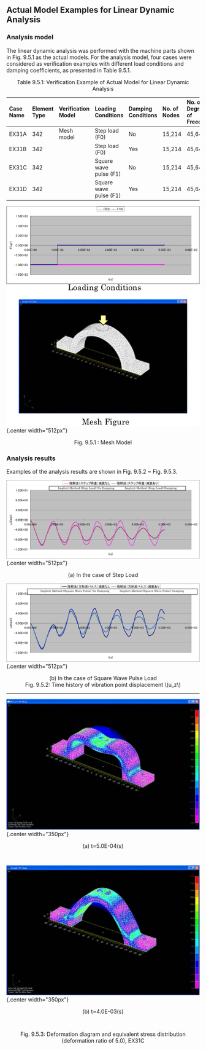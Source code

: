 ## Actual Model Examples for Linear Dynamic Analysis

### Analysis model

The linear dynamic analysis was performed with the machine parts shown in Fig. 9.5.1 as the actual models. For the analysis model, four cases were considered as verification examples with different load conditions and damping coefficients, as presented in Table 9.5.1.

<div style="text-align: center;">
Table 9.5.1: Verification Example of Actual Model for Linear Dynamic Analysis
</div>

| Case Name | Element Type | Verification Model | Loading Conditions | Damping Conditions | No. of Nodes | No. of Degrees of Freedom |
|:----------|:-------------|:-------------------|:-------------------|:-------------------|:-------------|:--------------------------|
| EX31A    | 342        | Mesh model     | Step load (F0)         | No     | 15,214 | 45,642 |
| EX31B    | 342        |                | Step load (F0)         | Yes    | 15,214 | 45,642 |
| EX31C    | 342        |                | Square wave pulse (F1) | No     | 15,214 | 45,642 |
| EX31D    | 342        |                | Square wave pulse (F1) | Yes    | 15,214 | 45,642 |

![Mesh Model](./media/example05_01.png){.center width="512px"}
<div style="text-align: center;">
Fig. 9.5.1 : Mesh Model
</div>

### Analysis results

Examples of the analysis results are shown in Fig. 9.5.2 ~ Fig. 9.5.3.

![(a) In the case of Step Load](./media/example05_02.png){.center width="512px"}
<div style="text-align: center;">
(a) In the case of Step Load
</div>

![(b) In the case of Square Wave Pulse Load](./media/example05_03.png){.center width="512px"}
<div style="text-align: center;">
(b) In the case of Square Wave Pulse Load
</div>

<div style="text-align: center;">
Fig. 9.5.2: Time history of vibration point displacement \(u_z\)
</div>

---

![(a) t=5.0E-04(s)](./media/example05_04.png){.center width="350px"}
<div style="text-align: center;margin-bottom:3em;">
(a) t=5.0E-04(s)
</div>

![(b) t=4.0E-03(s)](./media/example05_05.png){.center width="350px"}
<div style="text-align: center;margin-bottom:3em;">
(b) t=4.0E-03(s)
</div>

<div style="text-align: center;">
Fig. 9.5.3: Deformation diagram and equivalent stress distribution (deformation ratio of 5.0), EX31C
</div>


